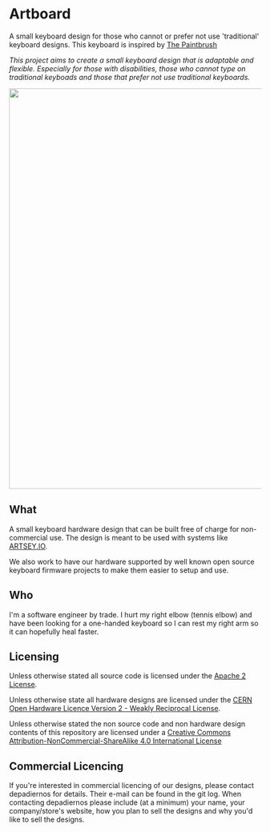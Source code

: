 # Artboard

A small keyboard design for those who cannot or prefer not use 'traditional' keyboard designs. This keyboard is inspired by [The Paintbrush](https://github.com/artseyio/thepaintbrush)

*This project aims to create a small keyboard design that is adaptable and flexible. Especially for those with disabilities, those who cannot type on traditional keyboads and those that prefer not use traditional keyboards.*

<img src="https://user-images.githubusercontent.com/9113313/115642619-ec8d7680-a2e0-11eb-8f65-5d76dfd08a67.png" width="800">

## What

A small keyboard hardware design that can be built free of charge for non-commercial use. The design is meant to be used with systems like [ARTSEY.IO](https://www.artsey.io/).

We also work to have our hardware supported by well known open source keyboard firmware projects to make them easier to setup and use.


## Who

I'm a software engineer by trade. I hurt my right elbow (tennis elbow) and have been looking for a one-handed keyboard so I can rest my right arm so it can hopefully heal faster.


## Licensing

Unless otherwise stated all source code is licensed under the [Apache 2 License](LICENSE-APACHE-2.0.txt).

Unless otherwise state all hardware designs are licensed under the [CERN Open Hardware Licence Version 2 - Weakly Reciprocal License](LICENSE-cern_ohl_w_v2.txt).

Unless otherwise stated the non source code and non hardware design contents of this repository are licensed under a [Creative Commons Attribution-NonCommercial-ShareAlike 4.0 International License](LICENSE-CC-Attribution-NonCommercial-ShareAlike-4.0-International.txt)

## Commercial Licencing

If you're interested in commercial licencing of our designs, please contact depadiernos for details. Their e-mail can be found in the git log. When contacting depadiernos please include (at a minimum) your name, your company/store's website, how you plan to sell the designs and why you'd like to sell the designs.
